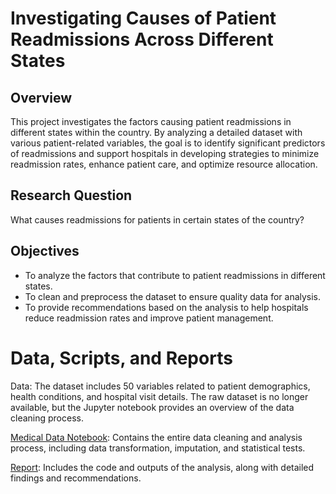 # Investigating Causes of Patient Readmissions Across Different States

## Overview
This project investigates the factors causing patient readmissions in different states within the country. By analyzing a detailed dataset with various patient-related variables, the goal is to identify significant predictors of readmissions and support hospitals in developing strategies to minimize readmission rates, enhance patient care, and optimize resource allocation.

## Research Question
What causes readmissions for patients in certain states of the country?

## Objectives
- To analyze the factors that contribute to patient readmissions in different states.
- To clean and preprocess the dataset to ensure quality data for analysis.
- To provide recommendations based on the analysis to help hospitals reduce readmission rates and improve patient management.

# Data, Scripts, and Reports
Data: The dataset includes 50 variables related to patient demographics, health conditions, and hospital visit details. The raw dataset is no longer available, but the Jupyter notebook provides an overview of the data cleaning process.

[Medical Data Notebook](Medical%20Data.ipynb): Contains the entire data cleaning and analysis process, including data transformation, imputation, and statistical tests.

[Report](https://github.com/jcooper2368/JCProjectCode/raw/main/medical-data-cleaning/Data%20Cleaning%20Part%201.pdf): Includes the code and outputs of the analysis, along with detailed findings and recommendations.

